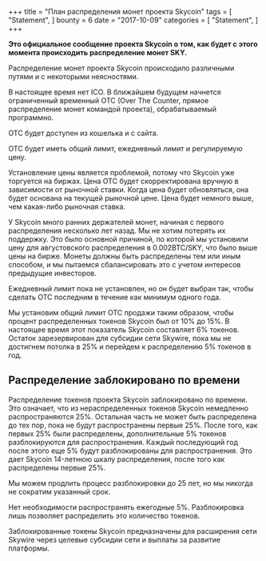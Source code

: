 +++
title = "План распределения монет проекта Skycoin"
tags = [
    "Statement",
]
bounty = 6
date = "2017-10-09"
categories = [
    "Statement",
]
+++

**Это официальное сообщение проекта Skycoin о том, как будет с этого момента 
происходить распределение монет SKY.**

Распределение монет проекта Skycoin происходило различными путями и 
с некоторыми неясностями.

В настоящее время нет ICO. В ближайшем будущем начнется ограниченный
временный OTC (Over The Counter, прямое распределение монет командой проекта), обрабатываемый программно.

OTC будет доступен из кошелька и с сайта.

OTC будет иметь общий лимит, ежедневный лимит и регулируемую цену.

Установление цены является проблемой, потому что Skycoin уже торгуется на биржах.
Цена OTC будет скорректирована вручную в зависимости от рыночной ставки. Когда
цена будет обновляться, она будет основана на текущей рыночной цене. Цена будет
немного выше, чем какая-либо рыночная ставка.

У Skycoin много ранних держателей монет, начиная с первого распределения
несколько лет назад. Мы не хотим потерять их поддержку. Это было основной 
причиной, по которой мы установили цену для августовского распределения в
0.002BTC/SKY, что было выше цены на бирже. Монеты должны быть распределены
тем или иным способом, и мы пытаемся сбалансировать это с учетом интересов
предыдущие инвесторов.

Ежедневный лимит пока не установлен, но он будет выбран так, чтобы сделать 
ОТС последним в течение как минимум одного года.

Мы установим общий лимит ОТС продажи таким образом, чтобы процент 
распределенных токенов Skycoin был от 10% до 15%. В настоящее время этот 
показатель Skycoin составляет 6% токенов.
Остаток зарезервирован для субсидии сети Skywire, пока мы не достигнем потолка 
в 25% и перейдем к распределению 5% токенов в год.

## Распределение заблокировано по времени

Распределение токенов проекта Skycoin заблокировано по времени. Это означает, 
что из нераспределенных токенов Skycoin немедленно распространяются 25%.
Остальная часть не может быть распределена до тех пор, пока не будут 
распространены первые 25%. После того, как первых 25% были распределены,
дополнительные 5% токенов разблокируются для распространения. Каждый 
последующий год после этого еще 5% будут разблокированы для распространения.
Это дает Skycoin 14-летнюю шкалу распределения, после того как распределены 
первые 25%.

Мы можем продлить процесс разблокировки до 25 лет, но мы никогда не сократим
указанный срок.

Нет необходимости распространять ежегодные 5%. Разблокировка лишь позволяет 
распределить это количество токенов.

Заблокированные токены Skycoin предназначены для расширения сети Skywire через
целевые субсидии сети и выплаты за развитие платформы.
